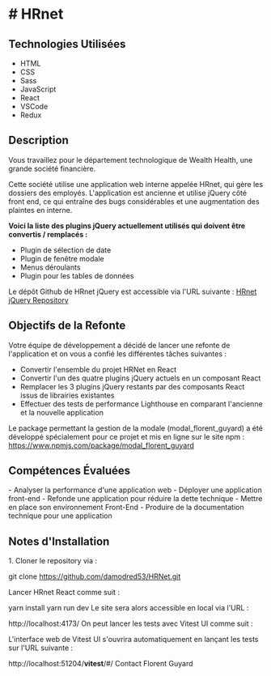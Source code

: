 <h1># HRnet</h1>

<h2>Technologies Utilisées </h2>
<ul>
   <li>HTML</li>
    <li>CSS</li>
    <li>Sass</li>
    <li>JavaScript</li>
    <li>React</li>
    <li>VSCode</li>
    <li>Redux</li>
 </ul>

<h2>Description</h2> 
Vous travaillez pour le département technologique de Wealth Health, une grande société financière.

Cette société utilise une application web interne appelée HRnet, qui gère les dossiers des employés. L'application est ancienne et utilise jQuery côté front end, ce qui entraîne des bugs considérables et une augmentation des plaintes en interne.

<strong>Voici la liste des plugins jQuery actuellement utilisés qui doivent être convertis / remplacés :</strong>
<ul>
   <li>Plugin de sélection de date</li>
   <li>Plugin de fenêtre modale</li>
   <li>Menus déroulants</li>
   <li>Plugin pour les tables de données</li>
</ul>


Le dépôt Github de HRnet jQuery est accessible via l'URL suivante :
[HRnet jQuery Repository](https://github.com/OpenClassrooms-Student-Center/P12_Front-end)

<h2>Objectifs de la Refonte</h2>
Votre équipe de développement a décidé de lancer une refonte de l'application et on vous a confié les différentes tâches suivantes :
<ul>
   <li>Convertir l'ensemble du projet HRNet en React</li>
   <li>Convertir l'un des quatre plugins jQuery actuels en un composant React</li>
   <li>Remplacer les 3 plugins jQuery restants par des composants React issus de librairies existantes</li>
   <li>Effectuer des tests de performance Lighthouse en comparant l'ancienne et la nouvelle application</li>
</ul>


Le package permettant la gestion de la modale (modal_florent_guyard) a été développé spécialement pour ce projet et mis en ligne sur le site npm : https://www.npmjs.com/package/modal_florent_guyard

<h2>Compétences Évaluées</h2>
- Analyser la performance d'une application web
- Déployer une application front-end
- Refonde une application pour réduire la dette technique
- Mettre en place son environnement Front-End
- Produire de la documentation technique pour une application

<h2>Notes d'Installation</h2>
1. Cloner le repository via :

   git clone https://github.com/damodred53/HRNet.git

Lancer HRnet React comme suit :

yarn install
yarn run dev
Le site sera alors accessible en local via l'URL :

http://localhost:4173/
On peut lancer les tests avec Vitest UI comme suit :

L'interface web de Vitest UI s'ouvrira automatiquement en lançant les tests sur l'URL suivante :

http://localhost:51204/__vitest__/#/
Contact
Florent Guyard
 
 
